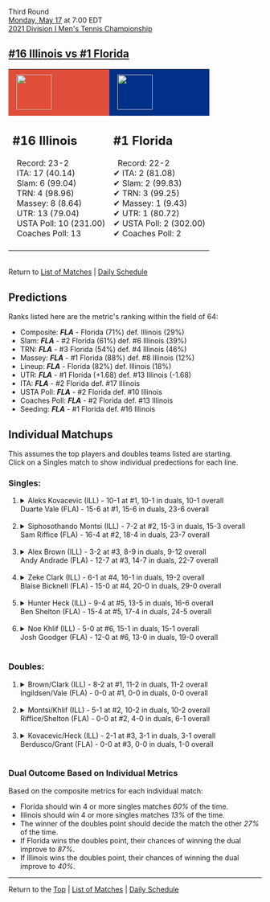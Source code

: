 Third Round[](#top)<a name="top"></a>  
[Monday, May 17](../../schedule/05-17.md) at 7:00 EDT  
[2021 Division I Men's Tennis Championship](../index.md)  
## [#16 Illinois vs #1 Florida](https://www.ncaa.com/game/5833418)  

<table><tr style="background-color: #d9d9d9 !important"><td style="background-color: #E04E39 !important"><img src="https://www.ncaa.com/sites/default/files/images/logos/schools/i/illinois.70.png" width="70" height="70" style="padding: 8px;" /></td><td style="background-color: #003087 !important"><img src="https://www.ncaa.com/sites/default/files/images/logos/schools/f/florida.70.png" width="70" height="70" style="padding: 8px;" /></td></tr><tr>
<td>  

<h2>#16 Illinois</h2>  
&nbsp; Record: 23-2<br>  
&nbsp; ITA: 17 (40.14)<br>  
&nbsp; Slam: 6 (99.04)<br>  
&nbsp; TRN: 4 (98.96)<br>  
&nbsp; Massey: 8 (8.64)<br>  
&nbsp; UTR: 13 (79.04)<br>  
&nbsp; USTA Poll: 10 (231.00)<br>  
&nbsp; Coaches Poll: 13<br>  
<br>  

</td>
<td>  

<h2>#1 Florida</h2>  
&nbsp; Record: 22-2<br>  
&#10004; ITA: 2 (81.08)<br>  
&#10004; Slam: 2 (99.83)<br>  
&#10004; TRN: 3 (99.25)<br>  
&#10004; Massey: 1 (9.43)<br>  
&#10004; UTR: 1 (80.72)<br>  
&#10004; USTA Poll: 2 (302.00)<br>  
&#10004; Coaches Poll: 2<br>  
<br>  

</td>
</tr></table>  


<br>Return to [List of Matches](../index.md) &#124; [Daily Schedule](../../schedule/05-17.md)

## Predictions  

Ranks listed here are the metric's ranking within the field of 64:  
- Composite: ***FLA*** - Florida (71%) def. Illinois (29%)  
- Slam: ***FLA*** - #2 Florida (61%) def. #6 Illinois (39%)  
- TRN: ***FLA*** - #3 Florida (54%) def. #4 Illinois (46%)  
- Massey: ***FLA*** - #1 Florida (88%) def. #8 Illinois (12%)  
- Lineup: ***FLA*** - Florida (82%) def. Illinois (18%)  
- UTR: ***FLA*** - #1 Florida (+1.68) def. #13 Illinois (-1.68)  
- ITA: ***FLA*** - #2 Florida def. #17 Illinois  
- USTA Poll: ***FLA*** - #2 Florida def. #10 Illinois  
- Coaches Poll: ***FLA*** - #2 Florida def. #13 Illinois  
- Seeding: ***FLA*** - #1 Florida def. #16 Illinois  

## Individual Matchups  
This assumes the top players and doubles teams listed are starting.  
Click on a Singles match to show individual predections for each line.  

### Singles:  

<ol>
<li><details>
<summary markdown="span">Aleks Kovacevic (ILL) - 10-1 at #1, 10-1 in duals, 10-1 overall<br>Duarte Vale (FLA) - 15-6 at #1, 15-6 in duals, 23-6 overall</summary>
<h4>Predictions</h4><ul>
<li>Composite: <b><i>ILL</i></b> - Kovacevic (76%) def. Vale (24%)</li>  
<li>Slam: <b><i>ILL</i></b> - Kovacevic (74%) def. Vale (26%)</li>  
<li>TRN: <b><i>ILL</i></b> - Kovacevic (75%) def. Vale (25%)</li>  
<li>Massey: <b><i>ILL</i></b> - Kovacevic (73%) def. Vale (27%)</li>  
<li>UTR: <b><i>ILL</i></b> - Kovacevic (80%) def. Vale (20%)</li>  
<li>ITA: <b><i>FLA</i></b> - Vale (54.01) def. Kovacevic (4.00)</li>  
</ul>
</details>&nbsp;</li>
<li><details>
<summary markdown="span">Siphosothando Montsi (ILL) - 7-2 at #2, 15-3 in duals, 15-3 overall<br>Sam Riffice (FLA) - 16-4 at #2, 18-4 in duals, 23-7 overall</summary>
<h4>Predictions</h4><ul>
<li>Composite: <b><i>FLA</i></b> - Riffice (57%) def. Montsi (43%)</li>  
<li>Slam: <b><i>FLA</i></b> - Riffice (50%) def. Montsi (50%)</li>  
<li>TRN: <b><i>ILL</i></b> - Montsi (53%) def. Riffice (47%)</li>  
<li>Massey: <b><i>FLA</i></b> - Riffice (56%) def. Montsi (44%)</li>  
<li>UTR: <b><i>FLA</i></b> - Riffice (77%) def. Montsi (23%)</li>  
<li>ITA: <b><i>FLA</i></b> - Riffice (49.68) def. Montsi (4.79)</li>  
</ul>
</details>&nbsp;</li>
<li><details>
<summary markdown="span">Alex Brown (ILL) - 3-2 at #3, 8-9 in duals, 9-12 overall<br>Andy Andrade (FLA) - 12-7 at #3, 14-7 in duals, 22-7 overall</summary>
<h4>Predictions</h4><ul>
<li>Composite: <b><i>FLA</i></b> - Andrade (83%) def. Brown (17%)</li>  
<li>Slam: <b><i>FLA</i></b> - Andrade (73%) def. Brown (27%)</li>  
<li>TRN: <b><i>FLA</i></b> - Andrade (86%) def. Brown (14%)</li>  
<li>Massey: <b><i>FLA</i></b> - Andrade (85%) def. Brown (15%)</li>  
<li>UTR: <b><i>FLA</i></b> - Andrade (90%) def. Brown (10%)</li>  
<li>ITA: <b><i>FLA</i></b> - Andrade (32.71) def. Brown (1.47)</li>  
</ul>
</details>&nbsp;</li>
<li><details>
<summary markdown="span">Zeke Clark (ILL) - 6-1 at #4, 16-1 in duals, 19-2 overall<br>Blaise Bicknell (FLA) - 15-0 at #4, 20-0 in duals, 29-0 overall</summary>
<h4>Predictions</h4><ul>
<li>Composite: <b><i>FLA</i></b> - Bicknell (64%) def. Clark (36%)</li>  
<li>Slam: <b><i>FLA</i></b> - Bicknell (53%) def. Clark (47%)</li>  
<li>TRN: <b><i>FLA</i></b> - Bicknell (73%) def. Clark (27%)</li>  
<li>Massey: <b><i>FLA</i></b> - Bicknell (57%) def. Clark (43%)</li>  
<li>UTR: <b><i>FLA</i></b> - Bicknell (72%) def. Clark (28%)</li>  
<li>ITA: <b><i>FLA</i></b> - Bicknell (15.89) def. Clark (6.43)</li>  
</ul>
</details>&nbsp;</li>
<li><details>
<summary markdown="span">Hunter Heck (ILL) - 9-4 at #5, 13-5 in duals, 16-6 overall<br>Ben Shelton (FLA) - 15-4 at #5, 17-4 in duals, 24-5 overall</summary>
<h4>Predictions</h4><ul>
<li>Composite: <b><i>FLA</i></b> - Shelton (73%) def. Heck (27%)</li>  
<li>Slam: <b><i>FLA</i></b> - Shelton (66%) def. Heck (34%)</li>  
<li>TRN: <b><i>FLA</i></b> - Shelton (69%) def. Heck (31%)</li>  
<li>Massey: <b><i>FLA</i></b> - Shelton (67%) def. Heck (33%)</li>  
<li>UTR: <b><i>FLA</i></b> - Shelton (88%) def. Heck (12%)</li>  
<li>ITA: <b><i>FLA</i></b> - Shelton (3.20) def. Heck (2.36)</li>  
</ul>
</details>&nbsp;</li>
<li><details>
<summary markdown="span">Noe Khlif (ILL) - 5-0 at #6, 15-1 in duals, 15-1 overall<br>Josh Goodger (FLA) - 12-0 at #6, 13-0 in duals, 19-0 overall</summary>
<h4>Predictions</h4><ul>
<li>Composite: <b><i>FLA</i></b> - Goodger (71%) def. Khlif (29%)</li>  
<li>Slam: <b><i>FLA</i></b> - Goodger (66%) def. Khlif (34%)</li>  
<li>TRN: <b><i>FLA</i></b> - Goodger (74%) def. Khlif (26%)</li>  
<li>Massey: <b><i>FLA</i></b> - Goodger (68%) def. Khlif (32%)</li>  
<li>UTR: <b><i>FLA</i></b> - Goodger (75%) def. Khlif (25%)</li>  
<li>ITA: <b><i>FLA</i></b> - Goodger (8.31) def. Khlif (3.59)</li>  
</ul>
</details>&nbsp;</li>
</ol>

### Doubles:  

<ol>
<li><details>
<summary markdown="span">Brown/Clark (ILL) - 8-2 at #1, 11-2 in duals, 11-2 overall<br>Ingildsen/Vale (FLA) - 0-0 at #1, 0-0 in duals, 0-0 overall</summary>
<br>Sorry, we don't have any metrics for this match
</details>&nbsp;</li>
<li><details>
<summary markdown="span">Montsi/Khlif (ILL) - 5-1 at #2, 10-2 in duals, 10-2 overall<br>Riffice/Shelton (FLA) - 0-0 at #2, 4-0 in duals, 6-1 overall</summary>
<br>Sorry, we don't have any metrics for this match
</details>&nbsp;</li>
<li><details>
<summary markdown="span">Kovacevic/Heck (ILL) - 2-1 at #3, 3-1 in duals, 3-1 overall<br>Berdusco/Grant (FLA) - 0-0 at #3, 0-0 in duals, 1-0 overall</summary>
<br>Sorry, we don't have any metrics for this match
</details>&nbsp;</li>
</ol>

### Dual Outcome Based on Individual Metrics  
  
Based on the composite metrics for each individual match:  
- Florida should win 4 or more singles matches *60%* of the time.  
- Illinois should win 4 or more singles matches *13%* of the time.  
- The winner of the doubles point should decide the match the other *27%* of the time.  
- If Florida wins the doubles point, their chances of winning the dual improve to *87%*.  
- If Illinois wins the doubles point, their chances of winning the dual improve to *40%*.  
  
------

Return to the [Top](#top) &#124; [List of Matches](../index.md) &#124; [Daily Schedule](../../schedule/05-17.md)  
